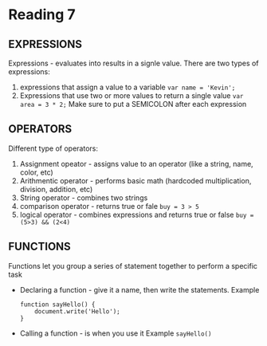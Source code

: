 # Reading 7

## EXPRESSIONS

Expressions - evaluates into results in a signle value.  There are two types of expressions:
1. expressions that assign a value to a variable
    ``` var name = 'Kevin'; ```
1. Expressions that use two or more values to return a single value
    ``` var area = 3 * 2; ```
Make sure to put a SEMICOLON after each expression

## OPERATORS

Different type of operators:
1. Assignment opeator - assigns value to an operator (like a string, name, color, etc)
1. Arithmentic operator - performs basic math (hardcoded multiplication, division, addition, etc)
1. String operator - combines two strings
1. comparison operator - returns true or fale ``` buy = 3 > 5 ```
1. logical operator - combines expressions and returns true or false ``` buy = (5>3) && (2<4) ```

## FUNCTIONS

Functions let you group a series of statement together to perform a specific task

- Declaring a function - give it a name, then write the statements.
    Example 
    ``` 
    function sayHello() {
        document.write('Hello');
    }
    ```
- Calling a function - is when you use it
    Example
    ```sayHello()```
